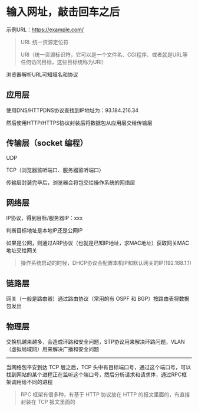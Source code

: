 # 输入网址，敲击回车之后

示例URL：<https://example.com/>

> URL 统一资源定位符
>
> URI（统一资源标识符，它可以是一个文件名、CGI程序、或者就是URL等任何访问目标，这些目标统称为URI）

浏览器解析URL可知域名和协议

## 应用层

使用DNS/HTTPDNS协议查找到IP地址为：93.184.216.34

然后使用HTTP/HTTPS协议封装后将数据包从应用层交给传输层

## 传输层（socket 编程）

UDP

TCP（浏览器监听端口、服务器监听端口）

传输层封装完毕后，浏览器会将包交给操作系统的网络层

## 网络层

IP协议，得到目标/服务器IP：xxx

判断目标地址是本地IP还是公网IP

如果是公网，则通过ARP协议（也就是已知IP地址，求MAC地址）获取网关MAC地址交给网关

> 操作系统启动的时候，DHCP协议会配置本机IP和默认网关的IP(192.168.1.1)

## 链路层

网关（一般是路由器）通过路由协议（常用的有 OSPF 和 BGP）按路由表将数据包发出

## 物理层

交换机越来越多，会造成环路和安全问题，STP协议用来解决环路问题，VLAN（虚拟局域网）用来解决广播和安全问题

---

当网络包平安到达 TCP 层之后，TCP 头中有目标端口号，通过这个端口号，可以找到网站的某个进程正在监听这个端口号，然后分析请求和请求体，通过RPC框架调用给不同的进程

> RPC 框架有很多种，有基于 HTTP 协议放在 HTTP 的报文里面的，有直接封装在 TCP 报文里面的
